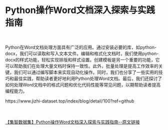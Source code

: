 <h1>Python操作Word文档深入探索与实践指南</h1><br /><p>Python在Word文档处理方面具有广泛的应用。通过安装必要的库，如python-docx，我们可以读取和写入文本文件。编辑和格式化文档时，我们使用python-docx的样式功能，轻松实现排版和样式设置。创建模板是另一个重要的功能，它可以帮助我们在处理大量文档时保持一致性。此外，批量处理是提高工作效率的关键，我们可以通过编写脚本来实现自动化操作。同时，我们也分享了一些实用的技巧和最佳实践，帮助读者更好地利用Python处理Word文档。最后，我们还探讨了如何处理Word文档中的格式问题和优化代码性能等常见问题，以期帮助读者提高编程能力。</p><p>https://www.jizhi-dataset.top/index/blog/detail/100?ref=github</p><br /><br /><a href="https://www.jizhi-dataset.top/index/blog/detail/100?ref=github" target="_blank">【集智数据集】Python操作Word文档深入探索与实践指南--原文链接</a>